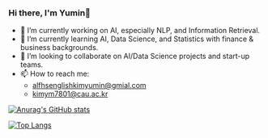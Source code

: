 ### Hi there, I'm Yumin👋


- 🔭 I’m currently working on AI, especially NLP, and Information Retrieval.
- 🌱 I’m currently learning AI, Data Science, and Statistics with finance & business backgrounds.
- 👯 I’m looking to collaborate on AI/Data Science projects and start-up teams. 
- 📫 How to reach me: 
     - alfhsenglishkimyumin@gmial.com
     - kimym7801@cau.ac.kr

[![Anurag's GitHub stats](https://github-readme-stats.vercel.app/api?username=Yu-billie)](https://github.com/anuraghazra/github-readme-stats)

[![Top Langs](https://github-readme-stats.vercel.app/api/top-langs/?username=Yu-billie&langs_count=10&layout=compact)]()

